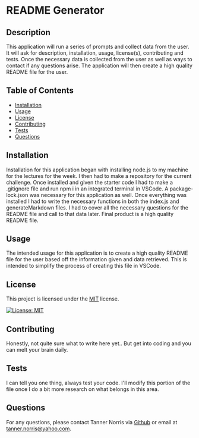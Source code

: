 # README Generator

  ## Description
This application will run a series of prompts and collect data from the user. It will ask for description, installation, usage, license(s), contributing and tests. Once the necessary data is collected from the user as well as ways to contact if any questions arise. The application will then create a high quality README file for the user.

## Table  of Contents
- [Installation](#installation)
- [Usage](#usage)
- [License](#license)
- [Contributing](#contributing)
- [Tests](#tests)
- [Questions](#questions)

## Installation
Installation for this application began with installing node.js to my machine for the lectures for the week. I then had to make a repository for the current challenge. Once installed and given the starter code I had to make a .gitignore file and run npm i in an integrated terminal in VSCode. A package-lock.json was necessary for this application as well. Once everything was installed I had to write the necessary functions in both the index.js and generateMarkdown files. I had to cover all the necessary questions for the README file and call to that data later. Final product is a high quality README file.

## Usage
The intended usage for this application is to create a high quality README file for the user based off the information given and data retrieved. This is intended to simplify the process of creating this file in VSCode.

## License
  
  This project is licensed under the [MIT](https://opensource.org/licenses/MIT) license.
  
  [![License: MIT](https://img.shields.io/badge/License-MIT-yellow.svg)](https://opensource.org/licenses/MIT)

## Contributing
Honestly, not quite sure what to write here yet.. But get into coding and you can melt your brain daily.

## Tests
I can tell you one thing, always test your code. I'll modify this portion of the file once I do a bit more research on what belongs in this area.

## Questions
For any questions, please contact Tanner Norris via [Github](https://github.com/jiujitsucarrot) or email at tanner.norris@yahoo.com.
